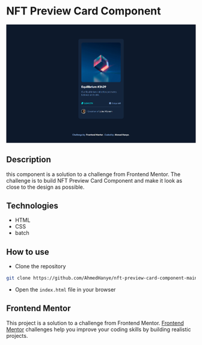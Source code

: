 # NFT Preview Card Component

![preview](./preview.png)

## Description

this component is a solution to a challenge from Frontend Mentor. The challenge is to build NFT Preview Card Component and make it look as close to the design as possible.

## Technologies

- HTML
- CSS
- batch

## How to use

- Clone the repository

```bash
git clone https://github.com/AhmedHanye/nft-preview-card-component-main.git
```

- Open the `index.html` file in your browser

## Frontend Mentor

This project is a solution to a challenge from Frontend Mentor. [Frontend Mentor](https://www.frontendmentor.io) challenges help you improve your coding skills by building realistic projects.
